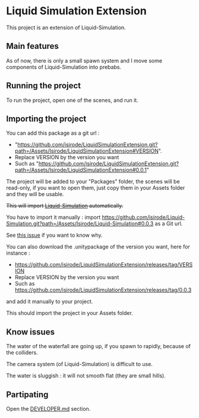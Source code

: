 # Liquid Simulation Extension

This project is an extension of Liquid-Simulation.

## Main features

As of now, there is only a small spawn system and I move some components of Liquid-Simulation into prebabs.

## Running the project

To run the project, open one of the scenes, and run it.

## Importing the project

You can add this package as a git url : 
- "https://github.com/isirode/LiquidSimulationExtension.git?path=/Assets/Isirode/LiquidSimulationExtension#VERSION".
- Replace VERSION by the version you want
- Such as "https://github.com/isirode/LiquidSimulationExtension.git?path=/Assets/Isirode/LiquidSimulationExtension#0.0.1"

The project will be added to your "Packages" folder, the scenes will be read-only, if you want to open them, just copy them in your Assets folder and they will be usable.

~~This will import [Liquid-Simulation](https://github.com/isirode/Liquid-Simulation) automatically.~~

You have to import it manually : import https://github.com/isirode/Liquid-Simulation.git?path=/Assets/Isirode/Liquid-Simulation#0.0.3 as a Git url.

See [this issue](https://forum.unity.com/threads/custom-package-with-git-dependencies.628390/) if you want to know why.

You can also download the .unitypackage of the version you want, here for instance :
- https://github.com/isirode/LiquidSimulationExtension/releases/tag/VERSION
- Replace VERSION by the version you want
- Such as https://github.com/isirode/LiquidSimulationExtension/releases/tag/0.0.3

and add it manually to your project.

This should import the project in your Assets folder.

## Know issues

The water of the waterfall are going up, if you spawn to rapidly, because of the colliders.

The camera system (of Liquid-Simulation) is difficult to use.

The water is sluggish : it will not smooth flat (they are small hills).

## Partipating

Open the [DEVELOPER.md](./DEVELOPER.md) section.

